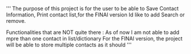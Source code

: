 
'''
The purpose of this project is for the user to be able to Save 
Contact Information, Print contact list,for the FINAl version Id like to add 
Search or remove. 

Functionalities that are NOT quite there : 
As of now I am not able to add mpre than one contact in list/dictionary 
For the FINAl version, the project will be able to store multiple contacts as it should 
'''
